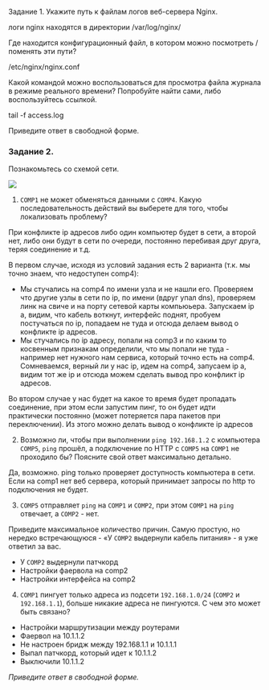 Задание 1.
Укажите путь к файлам логов веб-сервера Nginx.

логи nginx находятся в директории /var/log/nginx/

Где находится конфигурационный файл, в котором можно посмотреть / поменять эти пути?

/etc/nginx/nginx.conf

Какой командой можно воспользоваться для просмотра файла журнала в режиме реального времени? Попробуйте найти сами, либо воспользуйтесь ссылкой.

tail -f access.log

Приведите ответ в свободной форме.

### Задание 2. 

Познакомьтесь со схемой сети.

![](https://i.imgur.com/RefFHYj.png)

1. `COMP1` не может обменяться данными с `COMP4`. Какую последовательность действий вы выберете для того, чтобы локализовать проблему?

При конфликте ip адресов либо один компьютер будет в сети, а второй нет, либо они будут в сети по очереди, постоянно перебивая друг друга, теряя соединение и т.д.

В первом случае, исходя из условий задания есть 2 варианта (т.к. мы точно знаем, что недоступен comp4): 

- Мы стучались на comp4 по имени узла и не нашли его. Проверяем что другие узлы в сети по ip, по имени (вдруг упал dns), проверяем линк на свиче и на порту сетевой карты компьюьера. Запускаем ip a, видим, что кабель воткнут, интерфейс поднят, пробуем постучаться по ip, попадаем не туда и отсюда делаем вывод о конфликте ip адресов.
- Мы стучались по ip адресу, попали на comp3 и по каким то косвенным признакам определили, что мы попали не туда - например нет нужного нам сервиса, который точно есть на comp4. Сомневаемся, верный ли у нас ip, идем на comp4, запусаем ip a, видим тот же ip и отсюда можем сделать вывод про конфликт ip адресов.

Во втором случае у нас будет на какое то время будет пропадать соединение, при этом если запустим пинг, то он будет идти практически постоянно (может потеряется пара пакетов при переключении). Из этого можно делать вывод о конфликте ip адресов

2. Возможно ли, чтобы при выполнении `ping 192.168.1.2` с компьютера `COMP5`, `ping` прошёл, а подключение по HTTP с `COMP5` на `COMP1` не проходило бы? Поясните свой  ответ максимально детально.

Да, возможно. ping только проверяет доступность компьютера в сети. Если на comp1 нет веб сервера, который принимает запросы по http то подключения не будет.

3. `COMP5` отправляет `ping` на `COMP1` и `COMP2`, при этом `COMP1` на `ping` отвечает, а `COMP2` - нет. 

Приведите максимальное количество причин. Самую простую, но нередко встречающуюся - «У `COMP2` выдернули кабель питания» - я уже ответил за вас.

- У `COMP2` выдернули патчкорд
- Настройки фаервола на comp2
- Настройки интерфейса на comp2


4. `COMP1` пингует только адреса из подсети `192.168.1.0/24` (`COMP2` и `192.168.1.1`), больше никакие адреса не пингуются. С чем это может быть связано? 

- Настройки маршрутизации между роутерами
- Фаервол на 10.1.1.2
- Не настроен бридж между 192.168.1.1 и 10.1.1.1
- Выпал патчкорд, который идет к 10.1.1.2
- Выключили 10.1.1.2

*Приведите ответ в свободной форме.*